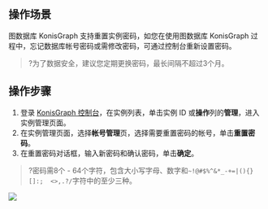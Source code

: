 
## 操作场景
图数据库 KonisGraph 支持重置实例密码，如您在使用图数据库 KonisGraph 过程中，忘记数据库帐号密码或需修改密码，可通过控制台重新设置密码。
>?为了数据安全，建议您定期更换密码，最长间隔不超过3个月。


## 操作步骤
1. 登录 [KonisGraph 控制台](https://console.cloud.tencent.com/konisgraph)，在实例列表，单击实例 ID 或**操作**列的**管理**，进入实例管理页面。
2. 在实例管理页面，选择**帐号管理**页，选择需要重置密码的帐号，单击**重置密码**。
3. 在重置密码对话框，输入新密码和确认密码，单击**确定**。
>?密码需8个 - 64个字符，包含大小写字母、数字和`~!@#$%^&*_-+=|(){}[]:;  <>,.?/`字符中的至少三种。
> 
![](https://main.qcloudimg.com/raw/0d0e1dcfd95eada4f30fe1129ddc399a.png)

